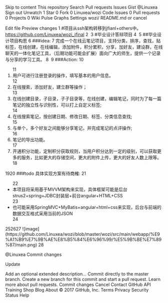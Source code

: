 Skip to content
This repository
Search
Pull requests
Issues
Gist
 @Linuxea
 Sign out
 Unwatch 1
  Star 0
  Fork 0 Linuxea/wozi
 Code  Issues 0  Pull requests 0  Projects 0  Wiki  Pulse  Graphs  Settings
wozi/ 
README.md
   or cancel
    
 Edit file    Preview changes
1
#项目从ssh架构转移到jfianl+others中。https://github.com/Linuxea/wozi_jfinal
2
​
3
#毕业设计答辩项目
4
​
5
##毕业设计项目构思
6
###idea:
7
完成一个在线云笔记项目，支持分类，排序，查找，贴标签，在线创建，在线编辑，添加附件，积分累积，分享，加好友，建设群，在线聊天的一体化笔记工具，（后期功能可能会扩展）面向广大的师生，提供一个记录与分享的学习工具。
8
​
9
###Action:
10
<ol>
11
<li>用户可进行注册登录的操作，填写基本的用户信息。</li>
12
<li>在线搜索，添加好友，建立群等操作；</li>
13
<li>在线创建目录，子目录，子子目录等，在线创建，编辑笔记，同时为了每一篇笔记的独立性与识别性，可以打上自定义标签;</li>
14
<li>在线搜索笔记，按创建日期、修改日期、标签、分类信息查找;</li>
15
<li>与单个，多个好友之间能够分享笔记，并完成笔记的点评操作;</li>
16
<li>笔记的导出功能。</li>
17
<li>开通积分功能，定制积分获取规则，当用户积分达到一定的级别，可以获取更多的服务，比如更大的存储空间，更大的附件上传，更大的好友人数上限等。</li>
18
</ol>
19
​
20
###todo 具体实现方案有待商榷:
21
<ul>
22
<li>本项目将采用基于MVVM架构来实现，具体框架可能是后台strus2+spring+JDBC封装层+前台angular+HTML+CSS</li>
23
<li>也可能采用SpringMVC+MyBatis+angular+html+css来实现，后台与前端的数据交互格式采用当前的JSON</li>
24
</ul>
25
​
26
​
27
 ![image](https://github.com/Linuxea/wozi/blob/master/wozi/src/main/webapp/%E9%A1%B9%E7%9B%AE%E8%B5%84%E6%96%99/%E5%9B%BE%E7%89%87/main.png)
28
​
 
@Linuxea
Commit changes

Update 

Add an optional extended description…
  Commit directly to the master branch.
  Create a new branch for this commit and start a pull request. Learn more about pull requests.
Commit changes  Cancel
Contact GitHub API Training Shop Blog About
© 2017 GitHub, Inc. Terms Privacy Security Status Help
